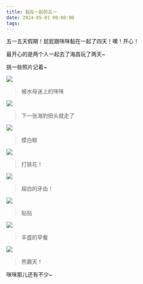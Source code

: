 ```yaml
---
title: 黏在一起的五一
date: 2024-05-01 00:00:00
tags:
---
```


五一五天假期！屁屁跟咪咪黏在一起了四天！噢！开心！

最开心的是两个人一起去了海昌玩了两天~

挑一些照片记着~

![](/images/511-min.jpg)

> 被水母迷上的咪咪

![](/images/512-min.jpg)

> 下一张海豹扭头就走了

![](/images/513-min.jpg)

> 摸白鲸

![](/images/514-min.jpg)

> 打铁花！

![](/images/515-min.jpg)

> 超白的牙齿！

![](/images/516-min.jpg)

> 贴贴

![](/images/517-min.jpg)

> 丰盛的早餐

![](/images/518-min.jpg)

> 熊霸天！

咪咪那儿还有不少~

